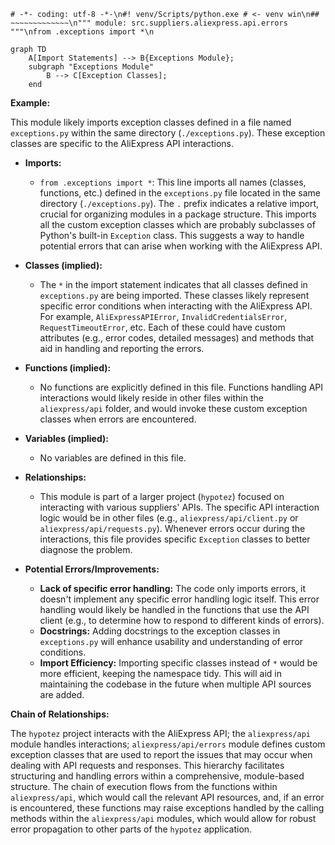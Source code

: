 ```## \file hypotez/src/suppliers/aliexpress/api/errors/__init__.py
# -*- coding: utf-8 -*-\n#! venv/Scripts/python.exe # <- venv win\n## ~~~~~~~~~~~~~\n""" module: src.suppliers.aliexpress.api.errors """\nfrom .exceptions import *\n
```

**<algorithm>**

```mermaid
graph TD
    A[Import Statements] --> B{Exceptions Module};
    subgraph "Exceptions Module"
        B --> C[Exception Classes];
    end
```

**Example:**

This module likely imports exception classes defined in a file named `exceptions.py` within the same directory (`./exceptions.py`).  These exception classes are specific to the AliExpress API interactions.


**<explanation>**

* **Imports:**
    * `from .exceptions import *`: This line imports all names (classes, functions, etc.) defined in the `exceptions.py` file located in the same directory (`./exceptions.py`). The `.` prefix indicates a relative import, crucial for organizing modules in a package structure.  This imports all the custom exception classes which are probably subclasses of Python's built-in `Exception` class. This suggests a way to handle potential errors that can arise when working with the AliExpress API.


* **Classes (implied):**
    * The `*` in the import statement indicates that all classes defined in `exceptions.py` are being imported.  These classes likely represent specific error conditions when interacting with the AliExpress API.  For example, `AliExpressAPIError`, `InvalidCredentialsError`, `RequestTimeoutError`, etc. Each of these could have custom attributes (e.g., error codes, detailed messages) and methods that aid in handling and reporting the errors.

* **Functions (implied):**
    * No functions are explicitly defined in this file.  Functions handling API interactions would likely reside in other files within the `aliexpress/api` folder, and would invoke these custom exception classes when errors are encountered.

* **Variables (implied):**
    * No variables are defined in this file.

* **Relationships:**
    * This module is part of a larger project (`hypotez`) focused on interacting with various suppliers' APIs.  The specific API interaction logic would be in other files (e.g., `aliexpress/api/client.py` or `aliexpress/api/requests.py`).  Whenever errors occur during the interactions, this file provides specific `Exception` classes to better diagnose the problem.


* **Potential Errors/Improvements:**
    * **Lack of specific error handling:** The code only imports errors, it doesn't implement any specific error handling logic itself. This error handling would likely be handled in the functions that use the API client (e.g., to determine how to respond to different kinds of errors).
    * **Docstrings:** Adding docstrings to the exception classes in `exceptions.py` will enhance usability and understanding of error conditions.
    * **Import Efficiency:** Importing specific classes instead of `*` would be more efficient, keeping the namespace tidy. This will aid in maintaining the codebase in the future when multiple API sources are added.

**Chain of Relationships:**

The `hypotez` project interacts with the AliExpress API; the `aliexpress/api` module handles interactions; `aliexpress/api/errors` module defines custom exception classes that are used to report the issues that may occur when dealing with API requests and responses.  This hierarchy facilitates structuring and handling errors within a comprehensive, module-based structure. The chain of execution flows from the functions within `aliexpress/api`, which would call the relevant API resources, and, if an error is encountered, these functions may raise exceptions handled by the calling methods within the `aliexpress/api` modules, which would allow for robust error propagation to other parts of the `hypotez` application.